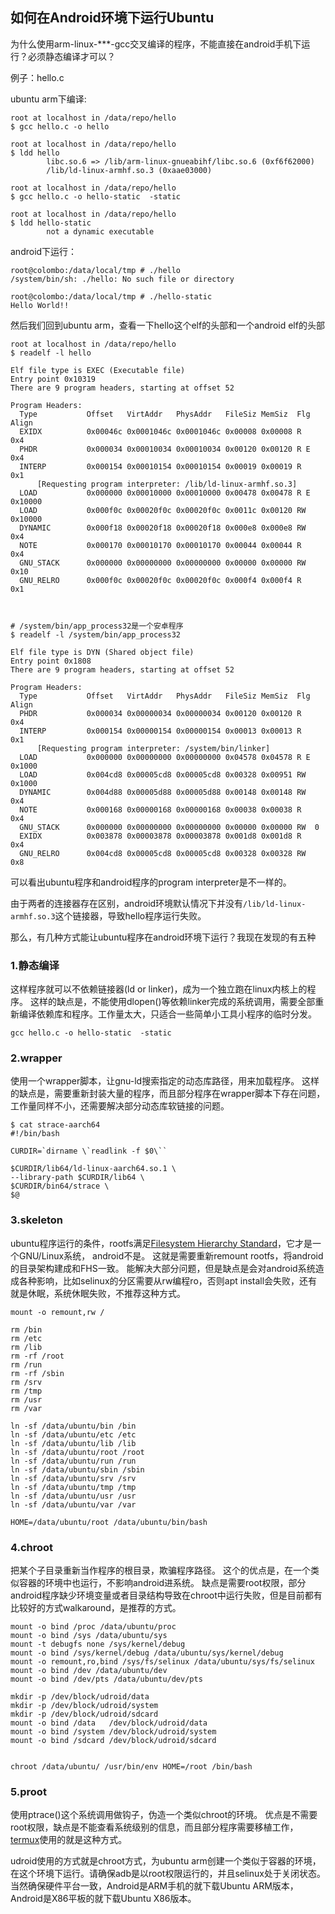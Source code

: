 ## 如何在Android环境下运行Ubuntu

﻿为什么使用arm-linux-***-gcc交叉编译的程序，不能直接在android手机下运行？必须静态编译才可以？

例子：hello.c

ubuntu arm下编译:

```
root at localhost in /data/repo/hello
$ gcc hello.c -o hello

root at localhost in /data/repo/hello
$ ldd hello
        libc.so.6 => /lib/arm-linux-gnueabihf/libc.so.6 (0xf6f62000)
        /lib/ld-linux-armhf.so.3 (0xaae03000)

root at localhost in /data/repo/hello
$ gcc hello.c -o hello-static  -static

root at localhost in /data/repo/hello
$ ldd hello-static
        not a dynamic executable
```

android下运行：

```
root@colombo:/data/local/tmp # ./hello
/system/bin/sh: ./hello: No such file or directory

root@colombo:/data/local/tmp # ./hello-static
Hello World!!
```

然后我们回到ubuntu arm，查看一下hello这个elf的头部和一个android elf的头部

```
root at localhost in /data/repo/hello
$ readelf -l hello

Elf file type is EXEC (Executable file)
Entry point 0x10319
There are 9 program headers, starting at offset 52

Program Headers:
  Type           Offset   VirtAddr   PhysAddr   FileSiz MemSiz  Flg Align
  EXIDX          0x00046c 0x0001046c 0x0001046c 0x00008 0x00008 R   0x4
  PHDR           0x000034 0x00010034 0x00010034 0x00120 0x00120 R E 0x4
  INTERP         0x000154 0x00010154 0x00010154 0x00019 0x00019 R   0x1
      [Requesting program interpreter: /lib/ld-linux-armhf.so.3]
  LOAD           0x000000 0x00010000 0x00010000 0x00478 0x00478 R E 0x10000
  LOAD           0x000f0c 0x00020f0c 0x00020f0c 0x0011c 0x00120 RW  0x10000
  DYNAMIC        0x000f18 0x00020f18 0x00020f18 0x000e8 0x000e8 RW  0x4
  NOTE           0x000170 0x00010170 0x00010170 0x00044 0x00044 R   0x4
  GNU_STACK      0x000000 0x00000000 0x00000000 0x00000 0x00000 RW  0x10
  GNU_RELRO      0x000f0c 0x00020f0c 0x00020f0c 0x000f4 0x000f4 R   0x1



# /system/bin/app_process32是一个安卓程序
$ readelf -l /system/bin/app_process32

Elf file type is DYN (Shared object file)
Entry point 0x1808
There are 9 program headers, starting at offset 52

Program Headers:
  Type           Offset   VirtAddr   PhysAddr   FileSiz MemSiz  Flg Align
  PHDR           0x000034 0x00000034 0x00000034 0x00120 0x00120 R   0x4
  INTERP         0x000154 0x00000154 0x00000154 0x00013 0x00013 R   0x1
      [Requesting program interpreter: /system/bin/linker]
  LOAD           0x000000 0x00000000 0x00000000 0x04578 0x04578 R E 0x1000
  LOAD           0x004cd8 0x00005cd8 0x00005cd8 0x00328 0x00951 RW  0x1000
  DYNAMIC        0x004d88 0x00005d88 0x00005d88 0x00148 0x00148 RW  0x4
  NOTE           0x000168 0x00000168 0x00000168 0x00038 0x00038 R   0x4
  GNU_STACK      0x000000 0x00000000 0x00000000 0x00000 0x00000 RW  0
  EXIDX          0x003878 0x00003878 0x00003878 0x001d8 0x001d8 R   0x4
  GNU_RELRO      0x004cd8 0x00005cd8 0x00005cd8 0x00328 0x00328 RW  0x8

```

可以看出ubuntu程序和android程序的program interpreter是不一样的。

由于两者的连接器存在区别，android环境默认情况下并没有`/lib/ld-linux-armhf.so.3`这个链接器，导致hello程序运行失败。



那么，有几种方式能让ubuntu程序在android环境下运行？我现在发现的有五种

### 1.静态编译

这样程序就可以不依赖链接器(ld or linker)，成为一个独立跑在linux内核上的程序。
这样的缺点是，不能使用dlopen()等依赖linker完成的系统调用，需要全部重新编译依赖库和程序。工作量太大，只适合一些简单小工具小程序的临时分发。

```
gcc hello.c -o hello-static  -static
```

### 2.wrapper

使用一个wrapper脚本，让gnu-ld搜索指定的动态库路径，用来加载程序。
这样的缺点是，需要重新封装大量的程序，而且部分程序在wrapper脚本下存在问题，工作量同样不小，还需要解决部分动态库软链接的问题。

```
$ cat strace-aarch64
#!/bin/bash

CURDIR=`dirname \`readlink -f $0\``

$CURDIR/lib64/ld-linux-aarch64.so.1 \
--library-path $CURDIR/lib64 \
$CURDIR/bin64/strace \
$@
```



### 3.skeleton

ubuntu程序运行的条件，rootfs满足[Filesystem Hierarchy Standard](https://en.wikipedia.org/wiki/Filesystem_Hierarchy_Standard)，它才是一个GNU/Linux系统，
android不是。
这就是需要重新remount rootfs，将android的目录架构建成和FHS一致。
能解决大部分问题，但是缺点是会对android系统造成各种影响，比如selinux的分区需要从rw编程ro，否则apt install会失败，还有就是休眠，系统休眠失败，不推荐这种方式。

```
mount -o remount,rw /

rm /bin
rm /etc
rm /lib
rm -rf /root
rm /run
rm -rf /sbin
rm /srv
rm /tmp
rm /usr
rm /var

ln -sf /data/ubuntu/bin /bin
ln -sf /data/ubuntu/etc /etc
ln -sf /data/ubuntu/lib /lib
ln -sf /data/ubuntu/root /root
ln -sf /data/ubuntu/run /run
ln -sf /data/ubuntu/sbin /sbin
ln -sf /data/ubuntu/srv /srv
ln -sf /data/ubuntu/tmp /tmp
ln -sf /data/ubuntu/usr /usr
ln -sf /data/ubuntu/var /var

HOME=/data/ubuntu/root /data/ubuntu/bin/bash
```



### 4.chroot 

把某个子目录重新当作程序的根目录，欺骗程序路径。
这个的优点是，在一个类似容器的环境中也运行，不影响android进系统。
缺点是需要root权限，部分android程序缺少环境变量或者目录结构导致在chroot中运行失败，但是目前都有比较好的方式walkaround，是推荐的方式。

```
mount -o bind /proc /data/ubuntu/proc
mount -o bind /sys /data/ubuntu/sys
mount -t debugfs none /sys/kernel/debug
mount -o bind /sys/kernel/debug /data/ubuntu/sys/kernel/debug
mount -o remount,ro,bind /sys/fs/selinux /data/ubuntu/sys/fs/selinux
mount -o bind /dev /data/ubuntu/dev
mount -o bind /dev/pts /data/ubuntu/dev/pts

mkdir -p /dev/block/udroid/data
mkdir -p /dev/block/udroid/system
mkdir -p /dev/block/udroid/sdcard
mount -o bind /data   /dev/block/udroid/data
mount -o bind /system /dev/block/udroid/system
mount -o bind /sdcard /dev/block/udroid/sdcard


chroot /data/ubuntu/ /usr/bin/env HOME=/root /bin/bash
```



### 5.proot

使用ptrace()这个系统调用做钩子，伪造一个类似chroot的环境。
优点是不需要root权限，缺点是不能查看系统级别的信息，而且部分程序需要移植工作，[termux](https://termux.com/)使用的就是这种方式。



udroid使用的方式就是chroot方式，为ubuntu arm创建一个类似于容器的环境，在这个环境下运行。请确保adb是以root权限运行的，并且selinux处于关闭状态。当然确保硬件平台一致，Android是ARM手机的就下载Ubuntu ARM版本，Android是X86平板的就下载Ubuntu X86版本。





